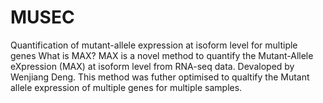 # MUSEC
Quantification of mutant-allele expression at isoform level for multiple genes
What is MAX?
MAX is a novel method to quantify the Mutant-Allele eXpression (MAX) at isoform level from RNA-seq data. Devaloped by Wenjiang Deng. This method was futher optimised to qualtify the Mutant allele expression of multiple genes for multiple samples. 
